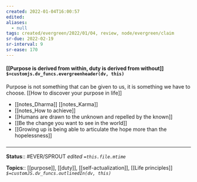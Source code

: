 ```yaml
---
created: 2022-01-04T16:00:57 
edited: 
aliases:
  - null
tags: created/evergreen/2022/01/04, review, node/evergreen/claim
sr-due: 2022-02-19
sr-interval: 9
sr-ease: 170
---
```


#### [[Purpose is derived from within, duty is derived from without]] `$=customjs.dv_funcs.evergreenheader(dv, this)`

Purpose is not something that can be given to us, it is something we have to choose. 
[[How to discover your purpose in life]]
- [[notes_Dharma]] [[notes_Karma]] 
- [[notes_How to achieve]]
- [[Humans are drawn to the unknown and repelled by the known]]
- [[Be the change you want to see in the world]]
- [[Growing up is being able to articulate the hope more than the hopelessness]]

### <hr class="footnote"/>

**Status**:: #EVER/SPROUT
*edited `=this.file.mtime`*

**Topics**:: [[purpose]], [[duty]], [[self-actualization]], [[Life principles]]
*`$=customJS.dv_funcs.outlinedIn(dv, this)`*
